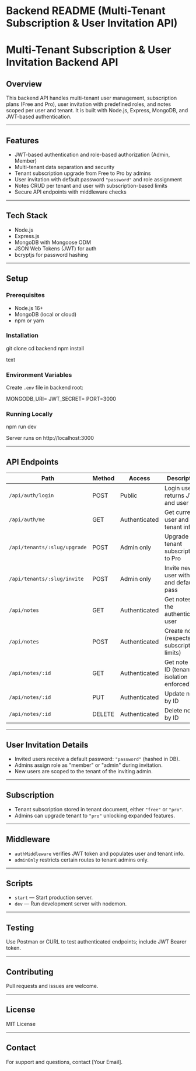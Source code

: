 # Backend README (Multi-Tenant Subscription & User Invitation API)

# Multi-Tenant Subscription & User Invitation Backend API

## Overview  
This backend API handles multi-tenant user management, subscription plans (Free and Pro), user invitation with predefined roles, and notes scoped per user and tenant. It is built with Node.js, Express, MongoDB, and JWT-based authentication.

---

## Features

- JWT-based authentication and role-based authorization (Admin, Member)  
- Multi-tenant data separation and security  
- Tenant subscription upgrade from Free to Pro by admins  
- User invitation with default password `"password"` and role assignment  
- Notes CRUD per tenant and user with subscription-based limits  
- Secure API endpoints with middleware checks

---

## Tech Stack

- Node.js  
- Express.js  
- MongoDB with Mongoose ODM  
- JSON Web Tokens (JWT) for auth  
- bcryptjs for password hashing

---

## Setup

### Prerequisites

- Node.js 16+  
- MongoDB (local or cloud)  
- npm or yarn  

### Installation

git clone <repo-url>
cd backend
npm install

text

### Environment Variables

Create `.env` file in backend root:

MONGODB_URI=<your-mongodb-connection-string>
JWT_SECRET=<your-jwt-secret-key>
PORT=3000

### Running Locally

npm run dev

Server runs on http://localhost:3000

---

## API Endpoints

| Path                          | Method | Access        | Description                                |
|-------------------------------|--------|---------------|--------------------------------------------|
| `/api/auth/login`              | POST   | Public        | Login user, returns JWT and user info      |
| `/api/auth/me`                | GET    | Authenticated | Get current user and tenant info           |
| `/api/tenants/:slug/upgrade`  | POST   | Admin only    | Upgrade tenant subscription to Pro         |
| `/api/tenants/:slug/invite`   | POST   | Admin only    | Invite new user with role and default pass |
| `/api/notes`                  | GET    | Authenticated | Get notes for the authenticated user       |
| `/api/notes`                  | POST   | Authenticated | Create note (respects subscription limits)|
| `/api/notes/:id`              | GET    | Authenticated | Get note by ID (tenant isolation enforced) |
| `/api/notes/:id`              | PUT    | Authenticated | Update note by ID                           |
| `/api/notes/:id`              | DELETE | Authenticated | Delete note by ID                           |

---

## User Invitation Details

- Invited users receive a default password: `"password"` (hashed in DB).  
- Admins assign role as "member" or "admin" during invitation.  
- New users are scoped to the tenant of the inviting admin.

---

## Subscription

- Tenant subscription stored in tenant document, either `"free"` or `"pro"`.  
- Admins can upgrade tenant to `"pro"` unlocking expanded features.

---

## Middleware

- `authMiddleware` verifies JWT token and populates user and tenant info.  
- `adminOnly` restricts certain routes to tenant admins only.

---

## Scripts

- `start` — Start production server.  
- `dev` — Run development server with nodemon.

---

## Testing

Use Postman or CURL to test authenticated endpoints; include JWT Bearer token.

---

## Contributing

Pull requests and issues are welcome.

---

## License

MIT License

---

## Contact

For support and questions, contact [Your Email].